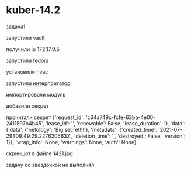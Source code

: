 # kuber-14.2

задача1

запустили vault 

получили ip 172.17.0.5

запустили fedora

установили hvac

запустили интерпритатор

импортировали модуль

добавили секрет

прочитали секрет
{'request_id': 'c64a749c-fcfe-63ba-4e00-2411597b4b45', 'lease_id': '', 'renewable': False, 'lease_duration': 0, 'data': {'data': {'netology': 'Big secret!!!'}, 'metadata': {'created_time': '2021-07-29T09:49:29.227620563Z', 'deletion_time': '', 'destroyed': False, 'version': 1}}, 'wrap_info': None, 'warnings': None, 'auth': None}

скриншот в файле 1421.jpg


задачу со звездочкой не выполнял.